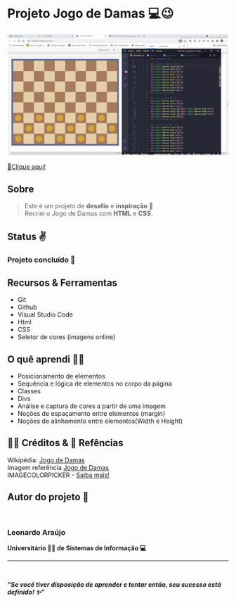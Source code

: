 <h1>Projeto Jogo de Damas 💻😉</h1>

<img src="src/ezgif.com-gif-maker.gif">

<a href="https://araujoleonardo310.github.io/jogo-de-damas/">🔗Clique aqui!</a>

## Sobre

> Este é um projeto de **desafio** e **inspiração** 🤩 <br> Recriei o Jogo de Damas com  **HTML** e **CSS**.

## Status ✌️

### Projeto concluído 🚀

## Recursos & Ferramentas 

* Git<br>
* Github<br>
* Visual Studio Code<br>
* Html<br>
* CSS<br>
* Seletor de cores (imagens online)

## O quê aprendi 🧑‍💻

- Posicionamento de elementos
- Sequência e lógica de elementos no corpo da página
- Classes
- Divs
- Análise e captura de cores a partir de uma imagem
- Noções de espaçamento entre elementos (margin)
- Noções de alinhamento entre elementos(Width e Height)


## 🐧🖖 Créditos & 🔗 Refências 

Wikipédia: [Jogo de Damas](https://pt.wikipedia.org/wiki/Damas)<br>
Imagem referência [Jogo de Damas](https://pt.wikipedia.org/wiki/Damas#/media/Ficheiro:International_draughts.jpg)<br>
IMAGECOLORPICKER - [Saiba mais!](https://imagecolorpicker.com/pt-pt)


## Autor do projeto 👊
<br>

### Leonardo Araújo <br>
**Universitário 🧑‍🎓 de Sistemas de Informação 💻**
<hr>
<br>

***"Se você tiver disposição de aprender e tentar então, seu sucesso está definido! ✨"*** 


